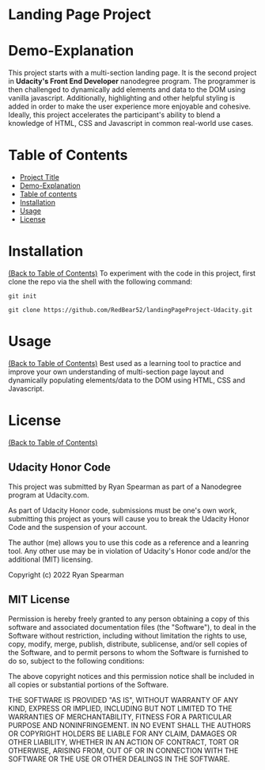 # Landing Page Project

# Demo-Explanation
This project starts with a multi-section landing page.
It is the second project in **Udacity's Front End Developer** nanodegree program.
The programmer is then challenged to dynamically add elements and data to the DOM using vanilla javascript.
Additionally, highlighting and other helpful styling is added in order to make the user experience more enjoyable and cohesive.
Ideally, this project accelerates the participant's ability to blend a knowledge of HTML, CSS and Javascript in common real-world use cases.

# Table of Contents
- [Project Title](#project-title)
- [Demo-Explanation](#demo-explanation)
- [Table of contents](#table-of-contents)
- [Installation](#installation)
- [Usage](#usage)
- [License](#license)

# Installation
[(Back to Table of Contents)](#table-of-contents)
To experiment with the code in this project, first clone the repo via the shell with the following command:

```git init```

```git clone https://github.com/RedBear52/landingPageProject-Udacity.git```

# Usage
[(Back to Table of Contents)](#table-of-contents)
Best used as a learning tool to practice and improve your own understanding of multi-section page layout and dynamically populating elements/data to the DOM using HTML, CSS and Javascript.

# License
[(Back to Table of Contents)](#table-of-contents)
## Udacity Honor Code
This project was submitted by Ryan Spearman as part of a Nanodegree program at Udacity.com.

As part of Udacity Honor code, submissions must be one's own work,
submitting this project as yours will cause you to break the Udacity Honor Code
and the suspension of your account.

The author (me) allows you to use this code as a reference and a leanring tool. Any other use may be in violation of Udacity's Honor code and/or the additional (MIT) licensing.

Copyright (c) 2022 Ryan Spearman

## MIT License

Permission is hereby freely granted to any person obtaining a copy
of this software and associated documentation files (the "Software"), to deal
in the Software without restriction, including without limitation the rights
to use, copy, modify, merge, publish, distribute, sublicense, and/or sell
copies of the Software, and to permit persons to whom the Software is
furnished to do so, subject to the following conditions:

The above copyright notices and this permission notice shall be included in all
copies or substantial portions of the Software.

THE SOFTWARE IS PROVIDED "AS IS", WITHOUT WARRANTY OF ANY KIND, EXPRESS OR
IMPLIED, INCLUDING BUT NOT LIMITED TO THE WARRANTIES OF MERCHANTABILITY,
FITNESS FOR A PARTICULAR PURPOSE AND NONINFRINGEMENT. IN NO EVENT SHALL THE
AUTHORS OR COPYRIGHT HOLDERS BE LIABLE FOR ANY CLAIM, DAMAGES OR OTHER
LIABILITY, WHETHER IN AN ACTION OF CONTRACT, TORT OR OTHERWISE, ARISING FROM,
OUT OF OR IN CONNECTION WITH THE SOFTWARE OR THE USE OR OTHER DEALINGS IN THE
SOFTWARE.